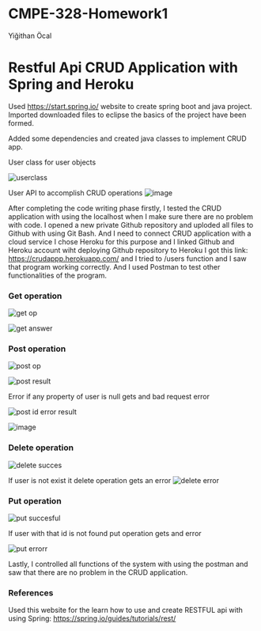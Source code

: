 # CMPE-328-Homework1
Yiğithan Öcal

# Restful Api CRUD Application with Spring and Heroku

Used https://start.spring.io/ website to create spring boot and java project. Imported downloaded files to eclipse the basics of the project have been formed.

Added some dependencies and created java classes to implement CRUD app.

User class for user objects

![userclass](https://user-images.githubusercontent.com/63492956/111708840-9ea3cf80-8857-11eb-9ee0-88c08deb6b7d.png)

User API to accomplish CRUD operations 
![image](https://user-images.githubusercontent.com/63492956/111709208-44efd500-8858-11eb-8a88-6e6af107cf10.png)

After completing the code writing phase firstly, I tested the CRUD application with using the localhost when I make sure there are no problem with code.
I opened a new private Github repository and uploded all files to Github with using Git Bash.
And I need to connect CRUD application with a cloud service I chose Heroku for this purpose and I linked Github and Heroku account wiht deploying Github repository to
Heroku I got this link: https://crudappp.herokuapp.com/ and I tried to /users function and I saw that program working correctly.
And I used Postman to test other functionalities of the program.

### Get operation
![get op](https://user-images.githubusercontent.com/63492956/111710283-65b92a00-885a-11eb-9e14-b08586a9c55f.png)

![get answer](https://user-images.githubusercontent.com/63492956/111710289-681b8400-885a-11eb-8e83-254e9608d804.png)


### Post operation
![post op](https://user-images.githubusercontent.com/63492956/111710335-897c7000-885a-11eb-995b-6fc7519a417b.png)

![post result](https://user-images.githubusercontent.com/63492956/111710342-8c776080-885a-11eb-98b6-70cd07430f8f.png)

Error if any property of user is null gets and bad request error

![post id error result](https://user-images.githubusercontent.com/63492956/111710356-9600c880-885a-11eb-9f02-4d688e0b94ed.png)

![image](https://user-images.githubusercontent.com/63492956/111710571-f98af600-885a-11eb-80ee-bfe3d03fe986.png)


### Delete operation

![delete succes](https://user-images.githubusercontent.com/63492956/111710625-17585b00-885b-11eb-8b0d-775ab785da2d.png)

If user is not exist it delete operation gets an error
![delete error](https://user-images.githubusercontent.com/63492956/111710635-1e7f6900-885b-11eb-82b5-831c58f4d39b.png)


### Put operation

![put succesful](https://user-images.githubusercontent.com/63492956/111710699-3951dd80-885b-11eb-86b8-c7dd1e02e545.png)

If user with that id is not found put operation gets and error

![put errorr](https://user-images.githubusercontent.com/63492956/111710747-4bcc1700-885b-11eb-8683-a035ecc33988.png)

Lastly, I controlled all functions of the system with using the postman and saw that there are no problem in the CRUD application.

### References
Used this website for the learn how to use and create RESTFUL api with using Spring: https://spring.io/guides/tutorials/rest/




